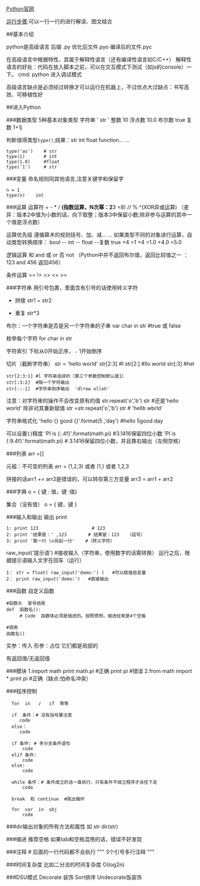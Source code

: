 [Python官网](https://www.python.org/ )

[运行步骤](http://pythontutor.com/):可以一行一行的进行解读、图文结合

##基本介绍

python是高级语言   后缀 .py    优化后文件.pyo    编译后的文件.pyc

在高级语言中根据特性，其属于解释性语言（还有编译性语言如C/C++）
         解释性语言的好处：代码在放入脚本之前，可以在交互模式下测试（如js的console）一下。
         cmd: python 进入调试模式  

高级语言缺点是必须经过转换才可以运行在机器上，不过优点大过缺点：书写高效、可移植性好


##进入Python

###数据类型
5种基本对象类型
   字符串 ' str '   整数  10   浮点数   10.0   布尔数  true  复数  1+1j 

判断值得类型`type()`,结果：str  int  float  function... ...
```
type('as')    # str
type(1)       # int
type(1.0)     #float
type('1')     # str
```

###变量
命名规则同其他语言,注意关键字和保留字
```
n = 1
type(n)    int
```

###运算
运算符
     +    -    *     /     **(指数运算，N次幂：2**3  =8)    //      %
     ^(XOR异或运算)
     （差异：版本2中值为小数的话，向下取整；版本3中保留小数;除非参与运算的其中一个值是浮点数）

运算优先级
      遵循算术的规则括号、加、减... ...
      如果类型不同的对象进行运算，自动类型转换顺序：
           bool -- int -- float --复数
           true +4 =1 +4 =1.0 +4.0 =5.0

逻辑运算
      和  and    或  or   否  not
      （Python中并不返回布尔值，返回比较值之一 ： 123 and 456 返回456）

条件运算
    ==   !=   <>     <=    >=

###字符串
用引号包裹，里面含有引号的话使用转义字符

+ 拼接  str1 + str2
* 重复  str*3

布尔：一个字符串是否是另一个字符串的子串
    var char in str   #true 或 false

枚举每个字符
    for char in  str  

字符索引
    下标从0开始正序，﹣1开始倒序

切片（截断字符串）
    str = 'hello world'
    str[2:3]   #l
    str[2:]    #llo world
    str[:3]    #hel

    str[2:3:1] #l 字符串连续的（第三个参数控制默认是1）
    str[:3:2]  #隔一个字符输出
    str[::-1]  #字符串倒序输出  'dlrow olleh'

注意：对字符串的操作不会改变原有的值
    str.repeat('o','b')
    str  #还是'hello world'
除非对其重新赋值
    str =str.repeat('o','b')
    str # 'hellb wbrld'

字符串格式化
    'hello {} good {}'.format(5 ,'day')  #hello 5good day

可以设置`{}`精度
    'PI is {:.4f}'.format(math.pi) #3.1416保留四位小数
    'PI is {:9.4f}'.format(math.pi) #    3.1416保留四位小数，并且靠右输出（左侧空格）

###列表
arr =[]

元祖：不可变的列表
    arr = (1,2,3)  或者 (1,) 或者 1,2,3

拼接的话arr1 += arr2是错误的，可以转存第三方变量
    arr3 = arr1 + arr2

###字典
o = { 键 : 值，键 :值}

集合（没有值）
o = { 键，键 }

###输入和输出
输出 print 
```
1: print 123                    # 123
2: print '结果是：' ,123        # 结果是：123   （逗号）
3: print '第一行 \n另起一行'    #（转义字符）
```

raw_input('提示语')           #接收输入（字符串，使用数字的话需转换）
运行之后，根据提示语输入文字在回车（运行）
```
1： str = float( raw_input('demo:') )   #可以赋值给变量
2： print raw_input('demo:')   #直接输出
```

###函数
自定义函数
```
#函数头  冒号结尾
def  函数名():    
     # Code  函数体必须是缩进的。按照惯例，缩进经常是4个空格

#调用
函数名()
```
实参：传入
形参：占位        它们都是局部的

有返回值/无返回值

###模块
       1.import   math
                 print  math.pi      #正确
                 print  pi           #错误
       2.from  math import *
                 print pi            #正确（缺点:怕命名冲突）

###程序控制
```
  for  in   /   if  等等

  if  条件：# 没有括号要注意
     code
  else：
     code

  if 条件: # 多分支条件语句
      code
  elif 条件:
      code
  else:
      code

  while 条件：# 条件成立的话一直执行，只有条件不成立程序才会往下走
      code

  break  和 continue  #跳出循环

  for  var  in  obj
      code
```
###dir输出对象的所有方法和属性
如 str
    dir(str)

###缩进
       推荐空格     如果tab和空格混用的话，错误不好发现

###注释
      # 后面的一行代码都不会执行
      """   3个引号多行注释  """

###时间复杂度
比如二分法的时间复杂度
    O(log2n)

###DSU模式
Decorate 装饰   Sort排序   Undecorate饭装饰